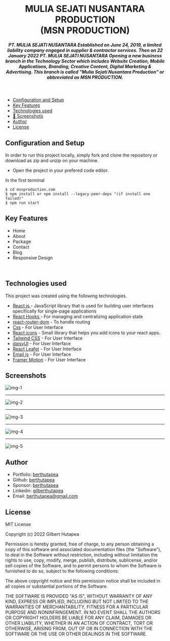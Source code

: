 <h1 align ="center" >MULIA SEJATI NUSANTARA PRODUCTION <br/>(MSN PRODUCTION)</h1>

<h5  align ="center"> 
PT. MULIA SEJATI NUSANTARA Established on June 24, 2019, a limited liability company engaged in supplier & contractor services. Then on 22 January 2022 PT. MULIA SEJATI NUSANTARA Opening a new business branch in the Technology Sector which includes Website Creation, Mobile Applications, Branding, Creative Content, Digital Marketing & Advertising. This branch is called "Mulia Sejati Nusantara Production" or abbreviated as MSN PRODUCTION.</h5>
<br/>

  * [Configuration and Setup](#configuration-and-setup)
  * [Key Features](#key-features)
  * [Technologies used](#technologies-used)
  * [📸 Screenshots](#screenshots)
  * [Author](#author)
  * [License](#license)

## Configuration and Setup

In order to run this project locally, simply fork and clone the repository or download as zip and unzip on your machine.

- Open the project in your prefered code editor.

In the first terminal

```
$ cd msnproduction.com
$ npm install or npm install --legacy-peer-deps "(if install one failed)"
$ npm run start
```

##  Key Features

- Home
- About
- Package
- Contact
- Blog
- Responsive Design

<br/>

##  Technologies used

This project was created using the following technologies.

- [React js ](https://www.npmjs.com/package/react) - JavaScript library that is used for building user interfaces specifically for single-page applications
- [React Hooks  ](https://reactjs.org/docs/hooks-intro.html) - For managing and centralizing application state
- [react-router-dom](https://www.npmjs.com/package/react-router-dom) - To handle routing
- [Css](https://developer.mozilla.org/en-US/docs/Web/CSS) - For User Interface
- [React icons](https://react-icons.github.io/react-icons/) -
 Small library that helps you add icons  to your react apps.
 - [Tailwind CSS](https://tailwindcss.com/) - For User Interface
 - [daisyUI](https://daisyui.com/docs/changelog/) - For User Interface
 - [React Leafet](https://react-leaflet.js.org/) - For User Interface
 - [Email js](https://www.emailjs.com/) - For User Interface
 - [Framer Motion](https://www.framer.com/motion/) - For User Interface

 ##  Screenshots 
 
![img-1](https://github.com/berthutapea/msnproduction.com/assets/111676859/99fbd0c0-1f92-4bb7-9802-367e997ee2c3)
---- -
![img-2](https://github.com/berthutapea/msnproduction.com/assets/111676859/28601988-b305-47c4-a2d3-6de2f590bf07)
--- - 
![img-3](https://github.com/berthutapea/msnproduction.com/assets/111676859/e642ebeb-6090-4825-af78-0ca62ae2482e)
--- - 
![img-4](https://github.com/berthutapea/msnproduction.com/assets/111676859/7e3ef8cf-6127-41be-86de-66f465d6dc3d)
--- - 
![img-5](https://github.com/berthutapea/msnproduction.com/assets/111676859/e1301e3f-0dbb-44c6-a0b6-d973087f6140)

## Author
- Portfolio: [berthutapea](https://berthutapea.vercel.app/)
- Github: [berthutapea](https://github.com/berthutapea)
- Sponsor: [berthutapea](https://saweria.co/berthutapea)
- Linkedin: [gilberthutapea](https://www.linkedin.com/in/gilberthutapea/)
- Email: [berthutapea@gmail.com](mailto:berthutapea@gmail.com)

## License

MIT License

Copyright (c) 2022 Gilbert Hutapea

Permission is hereby granted, free of charge, to any person obtaining a copy
of this software and associated documentation files (the "Software"), to deal
in the Software without restriction, including without limitation the rights
to use, copy, modify, merge, publish, distribute, sublicense, and/or sell
copies of the Software, and to permit persons to whom the Software is
furnished to do so, subject to the following conditions:

The above copyright notice and this permission notice shall be included in all
copies or substantial portions of the Software.

THE SOFTWARE IS PROVIDED "AS IS", WITHOUT WARRANTY OF ANY KIND, EXPRESS OR
IMPLIED, INCLUDING BUT NOT LIMITED TO THE WARRANTIES OF MERCHANTABILITY,
FITNESS FOR A PARTICULAR PURPOSE AND NONINFRINGEMENT. IN NO EVENT SHALL THE
AUTHORS OR COPYRIGHT HOLDERS BE LIABLE FOR ANY CLAIM, DAMAGES OR OTHER
LIABILITY, WHETHER IN AN ACTION OF CONTRACT, TORT OR OTHERWISE, ARISING FROM,
OUT OF OR IN CONNECTION WITH THE SOFTWARE OR THE USE OR OTHER DEALINGS IN THE
SOFTWARE.
